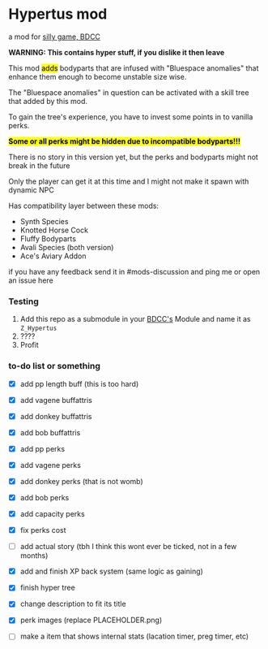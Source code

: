 # Hypertus mod
a mod for [silly game, BDCC](https://github.com/Alexofp/BDCC)

**WARNING: This contains hyper stuff, if you dislike it then leave**

This mod <mark>adds</mark> bodyparts that are infused with "Bluespace anomalies" that enhance them enough to become unstable size wise.

The "Bluespace anomalies" in question can be activated with a skill tree that added by this mod.

To gain the tree's experience, you have to invest some points in to vanilla perks.

<mark>**Some or all perks might be hidden due to incompatible bodyparts!!!**</mark>

There is no story in this version yet, but the perks and bodyparts might not break in the future

Only the player can get it at this time and I might not make it spawn with dynamic NPC

Has compatibility layer between these mods:

 * Synth Species
 * Knotted Horse Cock
 * Fluffy Bodyparts
 * Avali Species (both version)
 * Ace's Aviary Addon

if you have any feedback send it in #mods-discussion and ping me
or open an issue here

### Testing

1. Add this repo as a submodule in your [BDCC's](https://github.com/Alexofp/BDCC) Module and name it as `Z_Hypertus`
2. ????
3. Profit

### to-do list or something

- [x] add pp length buff (this is too hard) <!-- I managed to did it but idk how it is with rahi sleeping with you.... I might have to look more closer -->
- [x] add vagene buffattris 
- [x] add donkey buffattris
- [x] add bob buffattris
- [x] add pp perks
- [x] add vagene perks
- [x] add donkey perks (that is not womb)
- [x] add bob perks
- [x] add capacity perks
- [x] fix perks cost
- [ ] add actual story (tbh I think this wont ever be ticked, not in a few months)
- [x] add and finish XP back system (same logic as gaining)
- [x] finish hyper tree
- [x] change description to fit its title
	<!-- - [x] HyperBreastsFlatCapacity1
	- [x] HyperBreastsFlatCapacity2
	- [x] HyperBreastsFlatCapacity3
	- [x] HyperBreastsFlatCapacity4
	- [x] HyperHolesCapacity1
	- [x] HyperHolesCapacity2
	- [x] HyperHolesCapacity3
	- [x] HyperBreastsIncreaseTimer
	- [x] HyperBreastsShouldContinueLactate
	- [x] HyperCum1
	- [x] HyperCum2
	- [x] HyperCum3
	- [x] HyperCum4
	- [x] HyperHoles1
	- [x] HyperHoles2
	- [x] HyperHoles3
	- [x] HyperHoles4
	- [x] HyperMilkUpSize1
	- [x] HyperMilkUpSize2
	- [x] HyperMilkUpSize3
	- [x] HyperMilkUpSize4
	- [x] HyperPenisDecrease1
	- [x] HyperPenisDecrease2
	- [x] HyperPenisDecrease3
	- [x] HyperPenisIncrease1
	- [x] HyperPenisIncrease2
	- [x] HyperPenisIncrease3
	- [x] HyperSlowNatualSpill
	- [x] HyperStopSpill
	- [x] HyperVirility1
	- [x] HyperVirility2
	- [x] HyperVirility3
	- [x] HyperVirility4
	- [x] HyperWomb1
	- [x] HyperWomb2
	- [x] HyperWomb3
	- [x] HyperWomb4 -->
- [x] perk images (replace PLACEHOLDER.png)
- [ ] make a item that shows internal stats (lacation timer, preg timer, etc)

